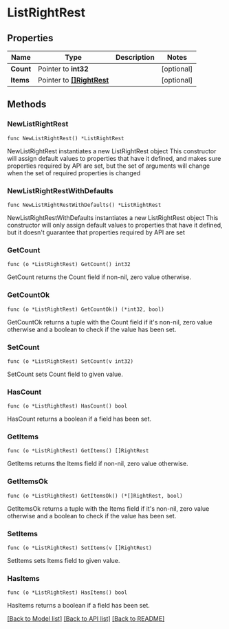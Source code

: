 # ListRightRest

## Properties

Name | Type | Description | Notes
------------ | ------------- | ------------- | -------------
**Count** | Pointer to **int32** |  | [optional] 
**Items** | Pointer to [**[]RightRest**](RightRest.md) |  | [optional] 

## Methods

### NewListRightRest

`func NewListRightRest() *ListRightRest`

NewListRightRest instantiates a new ListRightRest object
This constructor will assign default values to properties that have it defined,
and makes sure properties required by API are set, but the set of arguments
will change when the set of required properties is changed

### NewListRightRestWithDefaults

`func NewListRightRestWithDefaults() *ListRightRest`

NewListRightRestWithDefaults instantiates a new ListRightRest object
This constructor will only assign default values to properties that have it defined,
but it doesn't guarantee that properties required by API are set

### GetCount

`func (o *ListRightRest) GetCount() int32`

GetCount returns the Count field if non-nil, zero value otherwise.

### GetCountOk

`func (o *ListRightRest) GetCountOk() (*int32, bool)`

GetCountOk returns a tuple with the Count field if it's non-nil, zero value otherwise
and a boolean to check if the value has been set.

### SetCount

`func (o *ListRightRest) SetCount(v int32)`

SetCount sets Count field to given value.

### HasCount

`func (o *ListRightRest) HasCount() bool`

HasCount returns a boolean if a field has been set.

### GetItems

`func (o *ListRightRest) GetItems() []RightRest`

GetItems returns the Items field if non-nil, zero value otherwise.

### GetItemsOk

`func (o *ListRightRest) GetItemsOk() (*[]RightRest, bool)`

GetItemsOk returns a tuple with the Items field if it's non-nil, zero value otherwise
and a boolean to check if the value has been set.

### SetItems

`func (o *ListRightRest) SetItems(v []RightRest)`

SetItems sets Items field to given value.

### HasItems

`func (o *ListRightRest) HasItems() bool`

HasItems returns a boolean if a field has been set.


[[Back to Model list]](../README.md#documentation-for-models) [[Back to API list]](../README.md#documentation-for-api-endpoints) [[Back to README]](../README.md)


